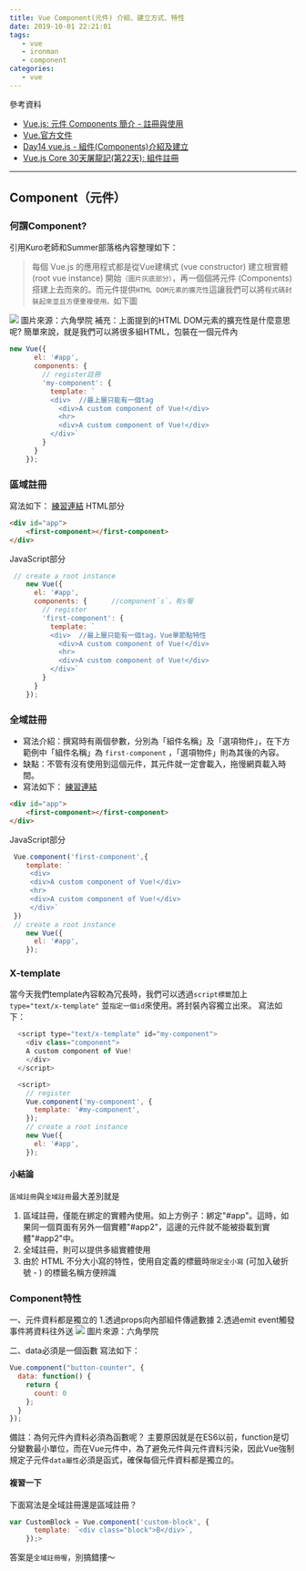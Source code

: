 ```yaml
---
title: Vue Component(元件) 介紹、建立方式、特性
date: 2019-10-01 22:21:01
tags:
   - vue 
   - ironman
   - component
categories:
   - vue
---
```

參考資料
- [Vue.js: 元件 Components 簡介 - 註冊與使用](https://cythilya.github.io/2017/05/11/vue-component-intro/)
- [Vue.官方文件](https://cn.vuejs.org/v2/guide/components.html)
- [Day14 vue.js - 組件(Components)介紹及建立](https://ithelp.ithome.com.tw/articles/10216499)
- [Vue.js Core 30天屠龍記(第22天): 組件註冊](https://ithelp.ithome.com.tw/articles/10208306)
<!-- more -->
-----


## Component（元件）
### 何謂Component?
引用Kuro老師和Summer部落格內容整理如下：
> 每個 Vue.js 的應用程式都是從Vue建構式 (vue constructor) 建立根實體 (root vue instance) 開始`（圖片灰底部分）`，再一個個將元件 (Components) 搭建上去而來的。而元件提供`HTML DOM元素的擴充性`這讓我們可以將`程式碼封裝起來並且方便重複使用。`如下圖

![](https://ithelp.ithome.com.tw/upload/images/20191001/20114645O78QEhrJLG.png)
圖片來源：六角學院
補充：上面提到的HTML DOM元素的擴充性是什麼意思呢?
簡單來說，就是我們可以將很多組HTML，包裝在一個元件內
```javascript
new Vue({
      el: '#app',
      components: {
        // register註冊
        'my-component': {
          template: `
          <div>  //最上層只能有一個tag
            <div>A custom component of Vue!</div>
            <hr>
            <div>A custom component of Vue!</div>
          </div>`
        }
      }
    });
```

### 區域註冊
寫法如下： [練習連結](https://jsbin.com/rofafuw/2/edit?html,js,output)
HTML部分
```html
<div id="app">
    <first-component></first-component>
</div>
```
JavaScript部分
```javascript
 // create a root instance
    new Vue({
      el: '#app',
      components: {      //component`s`，有s喔
        // register
        'first-component': {
          template: `
          <div>  //最上層只能有一個tag，Vue單節點特性
            <div>A custom component of Vue!</div>
            <hr>
            <div>A custom component of Vue!</div>
          </div>`
        }
      }
    });
```

### 全域註冊
- 寫法介紹：撰寫時有兩個參數，分別為「組件名稱」及「選項物件」，在下方範例中「組件名稱」為 `first-component` ，「選項物件」則為其後的內容。
- 缺點：不管有沒有使用到這個元件，其元件就一定會載入，拖慢網頁載入時間。
- 寫法如下： [練習連結](https://jsbin.com/yirodeb/1/edit?html,js,output)
```html
<div id="app">
    <first-component></first-component>
</div>
```
JavaScript部分
```javascript
 Vue.component('first-component',{
    template: `
     <div>  
     <div>A custom component of Vue!</div>
     <hr>
     <div>A custom component of Vue!</div>
     </div>`
 })
 // create a root instance
    new Vue({
      el: '#app',
    });
```

### X-template
當今天我們template內容較為冗長時，我們可以透過`script標籤`加上`type="text/x-template"` 並`指定一個id`來使用。將封裝內容獨立出來。
寫法如下：
```javascript
  <script type="text/x-template" id="my-component">
    <div class="component">
    A custom component of Vue!
    </div>
  </script>

  <script>
    // register
    Vue.component('my-component', {
      template: '#my-component',
    });
    // create a root instance
    new Vue({
      el: '#app',
    });
```

#### 小結論
`區域註冊`與`全域註冊`最大差別就是
1. 區域註冊，僅能在綁定的實體內使用。如上方例子：綁定"#app"。這時，如果同一個頁面有另外一個實體"#app2"，這邊的元件就不能被掛載到實體"#app2"中。
2. 全域註冊，則可以提供多組實體使用
3. 由於 HTML 不分⼤⼩寫的特性，使用⾃定義的標籤時`限定全⼩寫` (可加入破折號 - ) 的標籤名稱方便辨識

### Component特性
一、元件資料都是獨立的
1.透過props向內部組件傳遞數據
2.透過emit event觸發事件將資料往外送
![](https://ithelp.ithome.com.tw/upload/images/20191001/20114645TF0FuGyXdk.png)
圖片來源：六角學院

二、data必須是一個函數
寫法如下：
```javascript
Vue.component("button-counter", {
  data: function() {
    return {
      count: 0
    };
  }
});
```
備註：為何元件內資料必須為函數呢？
主要原因就是在ES6以前，function是切分變數最小單位，而在Vue元件中，為了避免元件與元件資料污染，因此Vue強制規定子元件`data屬性`必須是函式，確保每個元件資料都是獨立的。

#### 複習一下
下面寫法是全域註冊還是區域註冊？
```javascript
var CustomBlock = Vue.component('custom-block', {
      template: `<div class="block">B</div>`,
    });>
```
答案是`全域註冊喔`，別搞錯摟～
